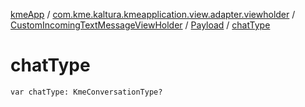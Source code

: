 [kmeApp](../../../index.md) / [com.kme.kaltura.kmeapplication.view.adapter.viewholder](../../index.md) / [CustomIncomingTextMessageViewHolder](../index.md) / [Payload](index.md) / [chatType](./chat-type.md)

# chatType

`var chatType: KmeConversationType?`